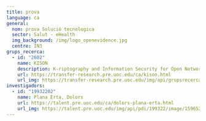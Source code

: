 ```yaml
---
title: prova
language: ca
general:
  nom: prova Solució tecnologica
  sector: Salut - eHealth
  img_background: /img/logo_openevidence.jpg
  centre: IN3
grups_recerca:
  - id: "2602"
    name: KISON
    description: K-riptography and Information Security for Open Networks
    url: https://transfer-research.pre.uoc.edu/ca/kison.html
    url_img: https://transfer-research.pre.uoc.edu/img/api/grupsrecerca/26/image/1624012419617
investigadors:
  - id: "19932202"
    name: Plana Erta, Dolors
    url: https://talent.pre.uoc.edu/ca/dolors-plana-erta.html
    url_img: https://talent.pre.uoc.edu/img/api/pdi/199322/image/1596529006471
---
```


